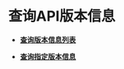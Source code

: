 # 查询API版本信息<a name="QueryAPI"></a>

 

-   **[查询版本信息列表](查询版本信息列表.md)**  

-   **[查询指定版本信息](查询指定版本信息.md)**  


